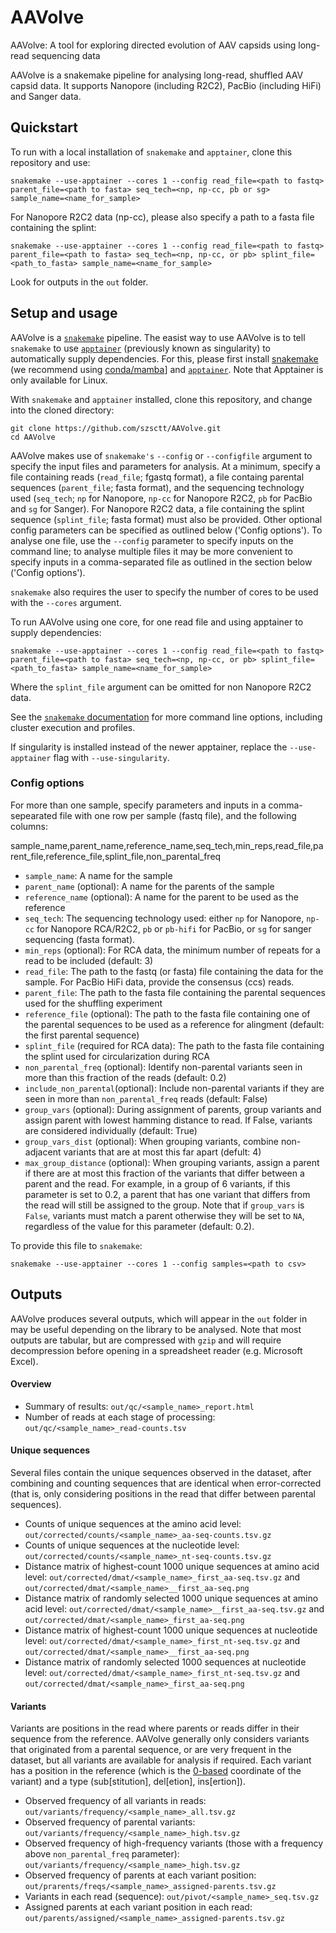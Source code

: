 # AAVolve
AAVolve: A tool for exploring directed evolution of AAV capsids using long-read sequencing data

AAVolve is a snakemake pipeline for analysing long-read, shuffled AAV capsid data.  It supports Nanopore (including R2C2), PacBio (including HiFi) and Sanger data.

## Quickstart

To run with a local installation of `snakemake` and `apptainer`, clone this repository and use:

```
snakemake --use-apptainer --cores 1 --config read_file=<path to fastq> parent_file=<path to fasta> seq_tech=<np, np-cc, pb or sg> sample_name=<name_for_sample>
```

For Nanopore R2C2 data (np-cc), please also specify a path to a fasta file containing the splint:

```
snakemake --use-apptainer --cores 1 --config read_file=<path to fastq> parent_file=<path to fasta> seq_tech=<np, np-cc, or pb> splint_file=<path_to_fasta> sample_name=<name_for_sample>
```

Look for outputs in the `out` folder.

## Setup and usage

AAVolve is a [`snakemake`](https://snakemake.readthedocs.io/en/stable/) pipeline.  The easist way to use AAVolve is to tell `snakemake` to use [`apptainer`](https://apptainer.org/) (previously known as singularity) to automatically supply dependencies. For this, please first install [snakemake](https://snakemake.readthedocs.io/en/stable/getting_started/installation.html) (we recommend using [conda/mamba](https://snakemake.readthedocs.io/en/stable/getting_started/installation.html#installation-via-conda-mamba)] and [`apptainer`](https://apptainer.org/docs/user/latest/quick_start.html#installation).  Note that Apptainer is only available for Linux.

With `snakemake` and `apptainer` installed, clone this repository, and change into the cloned directory: 

```
git clone https://github.com/szsctt/AAVolve.git
cd AAVolve
```

AAVolve makes use of `snakemake's` `--config` or `--configfile` argument to specify the input files and parameters for analysis. At a minimum, specify a file containing reads (`read_file`; fgastq format), a file containg parental sequences (`parent_file`; fasta format), and the sequencing technology used (`seq_tech`; `np` for Nanopore, `np-cc` for Nanopore R2C2, `pb` for PacBio and `sg` for Sanger). For Nanopore R2C2 data, a file containing the splint sequence (`splint_file`; fasta format) must also be provided. Other optional config parameters can be specified as outlined below ('Config options'). To analyse one file, use the `--config` parameter to specify inputs on the command line; to analyse multiple files it may be more convenient to specify inputs in a comma-separated file as outlined in the section below ('Config options').

`snakemake` also requires the user to specify the number of cores to be used with the `--cores` argument.

To run AAVolve using one core, for one read file and using apptainer to supply dependencies:

```
snakemake --use-apptainer --cores 1 --config read_file=<path to fastq> parent_file=<path to fasta> seq_tech=<np, np-cc, or pb> splint_file=<path_to_fasta> sample_name=<name_for_sample>
```

Where the `splint_file` argument can be omitted for non Nanopore R2C2 data.

See the [`snakemake` documentation](https://snakemake.readthedocs.io/en/stable/executing/cli.html) for more command line options, including cluster execution and profiles.

If singularity is installed instead of the newer apptainer, replace the `--use-apptainer` flag with `--use-singularity`.

### Config options

For more than one sample, specify parameters and inputs in a comma-sepearated file with one row per sample (fastq file), and the following columns:

sample_name,parent_name,reference_name,seq_tech,min_reps,read_file,parent_file,reference_file,splint_file,non_parental_freq

- `sample_name`: A name for the sample
- `parent_name` (optional): A name for the parents of the sample
- `reference_name` (optional): A name for the parent to be used as the reference
- `seq_tech`: The sequencing technology used: either `np` for Nanopore, `np-cc` for Nanopore RCA/R2C2, `pb` or `pb-hifi` for PacBio, or `sg` for sanger sequencing (fasta format). 
- `min_reps` (optional): For RCA data, the minimum number of repeats for a read to be included (default: 3)
- `read_file`: The path to the fastq (or fasta) file containing the data for the sample. For PacBio HiFi data, provide the consensus (ccs) reads.
- `parent_file`: The path to the fasta file containing the parental sequences used for the shuffling experiment
- `reference_file` (optional): The path to the fasta file containing one of the parental sequences to be used as a reference for alingment (default: the first parental sequence)
- `splint_file` (required for RCA data): The path to the fasta file containing the splint used for circularization during RCA
- `non_parental_freq` (optional): Identify non-parental variants seen in more than this fraction of the reads (default: 0.2)
- `include_non_parental`(optional): Include non-parental variants if they are seen in more than `non_parental_freq` reads (default: False)
- `group_vars` (optional): During assignment of parents, group variants and assign parent with lowest hamming distance to read.  If False, variants are considered individually (default: True)
- `group_vars_dist` (optional): When grouping variants, combine non-adjacent variants that are at most this far apart (defult: 4)
- `max_group_distance` (optional): When grouping variants, assign a parent if there are at most this fraction of the variants that differ between a parent and the read. For example, in a group of 6 variants, if this parameter is set to 0.2, a parent that has one variant that differs from the read will still be assigned to the group.  Note that if `group_vars` is `False`, variants must match a parent otherwise they will be set to `NA`, regardless of the value for this parameter (default: 0.2).

To provide this file to `snakemake`:

```
snakemake --use-apptainer --cores 1 --config samples=<path to csv>
```

## Outputs

AAVolve produces several outputs, which will appear in the `out` folder in  may be useful depending on the library to be analysed.  Note that most outputs are tabular, but are compressed with `gzip` and will require decompression before opening in a spreadsheet reader (e.g. Microsoft Excel).

#### Overview

- Summary of results: `out/qc/<sample_name>_report.html`
- Number of reads at each stage of processing: `out/qc/<sample_name>_read-counts.tsv`

#### Unique sequences

Several files contain the unique sequences observed in the dataset, after combining and counting sequences that are identical when error-corrected (that is, only considering positions in the read that differ between parental sequences).

- Counts of unique sequences at the amino acid level: `out/corrected/counts/<sample_name>_aa-seq-counts.tsv.gz`
- Counts of unique sequences at the nucleotide level: `out/corrected/counts/<sample_name>_nt-seq-counts.tsv.gz`
- Distance matrix of highest-count 1000 unique sequences at amino acid level: `out/corrected/dmat/<sample_name>_first_aa-seq.tsv.gz` and `out/corrected/dmat/<sample_name>__first_aa-seq.png`
- Distance matrix of randomly selected 1000 unique sequences at amino acid level: `out/corrected/dmat/<sample_name>__first_aa-seq.tsv.gz` and `out/corrected/dmat/<sample_name>_first_aa-seq.png`
- Distance matrix of highest-count 1000 unique sequences at nucleotide level: `out/corrected/dmat/<sample_name>_first_nt-seq.tsv.gz` and `out/corrected/dmat/<sample_name>__first_aa-seq.png`
- Distance matrix of randomly selected 1000 sequences at nucleotide level: `out/corrected/dmat/<sample_name>_first_nt-seq.tsv.gz` and `out/corrected/dmat/<sample_name>_first_aa-seq.png`

#### Variants

Variants are positions in the read where parents or reads differ in their sequence from the reference.  AAVolve generally only considers variants that originated from a parental sequence, or are very frequent in the dataset, but all variants are available for analysis if required.  Each variant has a position in the reference (which is the [0-based](https://www.biostars.org/p/84686/) coordinate of the variant) and a type (sub[stitution], del[etion], ins[ertion]).

-  Observed frequency of all variants in reads: `out/variants/frequency/<sample_name>_all.tsv.gz`
-  Observed frequency of parental variants: `out/variants/frequency/<sample_name>_high.tsv.gz`
-  Observed frequency of high-frequency variants (those with a frequency above `non_parental_freq` parameter): `out/variants/frequency/<sample_name>_high.tsv.gz`
-  Observed frequency of parents at each variant position: `out/prarents/freqs/<sample_name>_assigned-parents.tsv.gz`
-  Variants in each read (sequence): `out/pivot/<sample_name>_seq.tsv.gz`
-  Assigned parents at each variant position in each read: `out/parents/assigned/<sample_name>_assigned-parents.tsv.gz`



